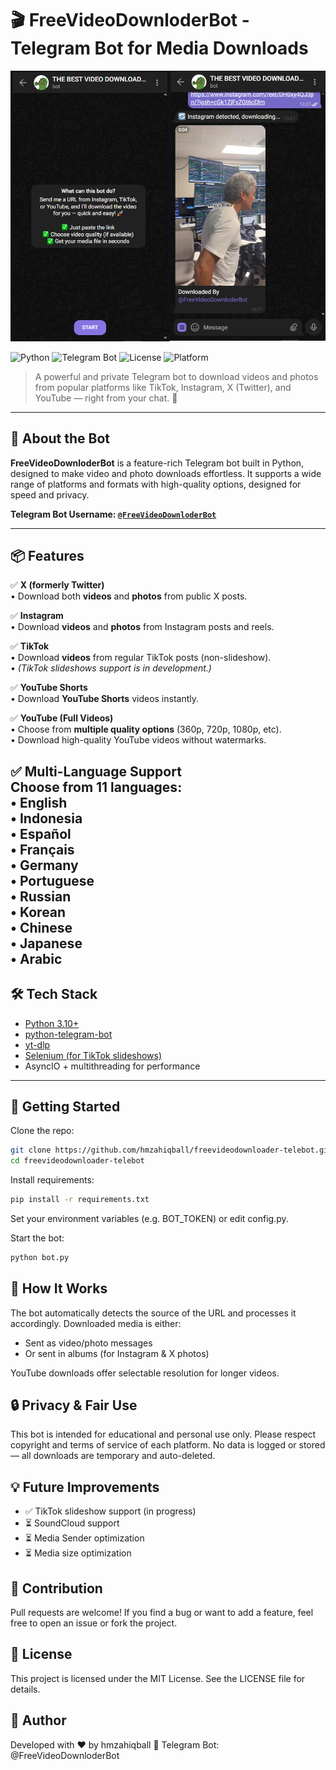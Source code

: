 # 🎬 FreeVideoDownloderBot - Telegram Bot for Media Downloads

![Screenshot](screenshot.png)

![Python](https://img.shields.io/badge/Python-3.10%2B-blue)
![Telegram Bot](https://img.shields.io/badge/Telegram-Bot-blueviolet)
![License](https://img.shields.io/github/license/yourusername/FreeVideoDownloderBot)
![Platform](https://img.shields.io/badge/Platform-Telegram-informational)

> A powerful and private Telegram bot to download videos and photos from popular platforms like TikTok, Instagram, X (Twitter), and YouTube — right from your chat. 🚀

---

## 🤖 About the Bot

**FreeVideoDownloderBot** is a feature-rich Telegram bot built in Python, designed to make video and photo downloads effortless. It supports a wide range of platforms and formats with high-quality options, designed for speed and privacy.

**Telegram Bot Username: [`@FreeVideoDownloderBot`](https://t.me/FreeVideoDownloderBot)**

---

## 📦 Features

✅ **X (formerly Twitter)**  
• Download both **videos** and **photos** from public X posts.

✅ **Instagram**  
• Download **videos** and **photos** from Instagram posts and reels.

✅ **TikTok**  
• Download **videos** from regular TikTok posts (non-slideshow).  
• *(TikTok slideshows support is in development.)*

✅ **YouTube Shorts**  
• Download **YouTube Shorts** videos instantly.

✅ **YouTube (Full Videos)**  
• Choose from **multiple quality options** (360p, 720p, 1080p, etc).  
• Download high-quality YouTube videos without watermarks.

✅ **Multi-Language Support**  
Choose from 11 languages:  
• **English**  
• **Indonesia**  
• **Español**  
• **Français**  
• **Germany**  
• **Portuguese**  
• **Russian**  
• **Korean**  
• **Chinese**  
•  **Japanese**  
•  **Arabic**  
---

## 🛠 Tech Stack

- [Python 3.10+](https://www.python.org/)
- [python-telegram-bot](https://github.com/python-telegram-bot/python-telegram-bot)
- [yt-dlp](https://github.com/yt-dlp/yt-dlp)
- [Selenium (for TikTok slideshows)](https://www.selenium.dev/)
- AsyncIO + multithreading for performance

---

## 🚀 Getting Started

Clone the repo:

```bash
git clone https://github.com/hmzahiqball/freevideodownloader-telebot.git
cd freevideodownloader-telebot
```

Install requirements:
```bash
pip install -r requirements.txt
```

Set your environment variables (e.g. BOT_TOKEN) or edit config.py.

Start the bot:
```bash
python bot.py
```

## 🧠 How It Works
The bot automatically detects the source of the URL and processes it accordingly. Downloaded media is either:

- Sent as video/photo messages
- Or sent in albums (for Instagram & X photos)

YouTube downloads offer selectable resolution for longer videos.

## 🔒 Privacy & Fair Use
This bot is intended for educational and personal use only. Please respect copyright and terms of service of each platform.
No data is logged or stored — all downloads are temporary and auto-deleted.

## 💡 Future Improvements
- ✅ TikTok slideshow support (in progress)
- ⏳ SoundCloud support
- ⏳ Media Sender optimization
- ⏳ Media size optimization

## 🙌 Contribution
Pull requests are welcome! If you find a bug or want to add a feature, feel free to open an issue or fork the project.

## 📄 License
This project is licensed under the MIT License. See the LICENSE file for details.

## 👤 Author
Developed with ❤️ by hmzahiqball
🔗 Telegram Bot: @FreeVideoDownloderBot
